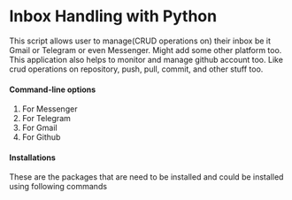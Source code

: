 # Inbox Handling with Python

This script allows user to manage(CRUD operations on) their inbox be it Gmail or Telegram or even Messenger. Might add some other platform too. This application also helps to monitor and manage github account too.
Like crud operations on repository, push, pull, commit, and other stuff too.

#### Command-line options
  1. For Messenger
  2. For Telegram
  3. For Gmail
  4. For Github

#### Installations
These are the packages that are need to be installed and could be installed using following commands

<!--Commands here -->
